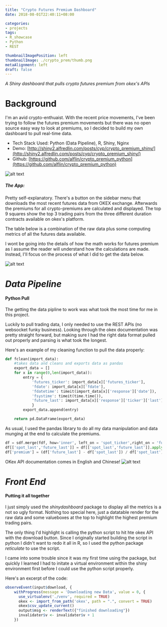 ```yaml
---
title: "Crypto Futures Premium Dashboard"
date: 2018-08-01T22:40:11+08:00

categories:
- projects
tags:
- R_showcase
- Python
- REST

thumbnailImagePosition: left
thumbnailImage: ./crypto_prem/thumb.png
metaAlignment: left
draft: false
---
```


*A Shiny dashboard that pulls crypto futures premium from okex's APIs*

<!--more-->

# Background
I'm an avid crypto-enthuaist. With the recent price movements, I've been trying to follow the futures premium movements but there was no open source easy way to look at premiums, so I decided to build my own dashboard to pull real-time data.

- Tech Stack Used: Python (Data Pipeline), R, Shiny, Nginx
- Demo: [http://shiny2.alfredlin.com/posts/cyp/crypto_premium_shiny/](http://shiny2.alfredlin.com/posts/cyp/crypto_premium_shiny/)
- Github: [https://github.com/alflin/crypto_premium_python](https://github.com/alflin/crypto_premium_python)

![alt text](/crypto_prem/main_dash.png "app")

##### The App: 

Pretty self-explanatory. There's a button on the sidebar menu that downloads the most recent futures data from OKEX exchange. Afterwards the premiums for all crypto-premiums are calculated and displayed. The top 9 squares show the top 3 trading pairs from the three different duration contracts available on okex's platform.

The table below is a combination of the raw data plus some computing metrics of all the futures data available.

I wont be going into the details of how the math works for futures premium as I assume the reader will understand how the calculations are made. Instead, I'll focus on the process of what I did to get the data below.

![alt text](/crypto_prem/table.png "app")

# *Data Pipeline*

#### Python Pull

The getting the data pipline to work was what took the most time for me in this project.

Luckily to pull trading data, I only needed to use the REST APIs (no websocket funky business). Looking through the okex documentation was pretty straight forward, but making sure I had the right data format pulled out properly and parsing is what took the longest.

Here's an example of my cleaning function to pull the data properly:

```python
def fclean(import_data):
	#takes data and cleans and exports data as pandas
	export_data = []
	for x in range(0,len(import_data)):
		entry = {
			'futures_ticker': import_data[x]['futures_ticker'],
			'fdate': import_data[x]['fdate'],
			'fdatetime': timeit(import_data[x]['response']['date']),
			'fsystime': timeit(time.time()),
			'future_last': import_data[x]['response']['ticker']['last']
			}
		export_data.append(entry)

	return pd.DataFrame(export_data)
```

As usual, I used the pandas library to do all my data manipulation and data munging at the end to calculate the premiums.

```python
df = sdf.merge(fdf, how='inner', left_on = 'spot_ticker',right_on = 'futures_ticker')
df[['spot_last','future_last']] = df[['spot_last','future_last']].apply(pd.to_numeric)	
df['premium'] = (df['future_last'] - df['spot_last']) / df['spot_last']
```

OKex API documentation comes in English and Chinese!
![alt text](/crypto_prem/api.png "app")


# *Front End*

#### Putting it all together

I just simply used the *shinydashboard* package to display all the metrics is a not so ugly format. Nothing too special here, just a datatable render for the raw data and some valueboxes at the top to highlight the highest premium trading pairs.

The only thing I'd highlight is calling the python script to hit hte okex API with the download button. Since I originally started building the script in python I didn't want to redo it all in R, so I used the python package *reticulate* to use the script.

I came into some trouble since it was my first time using the package, but quickly I learned I had to initate a virtual environment within the shiny environment first before I could use the python script properly.

Here's an excerpt of the code:

```R
observeEvent(input$download, {
    withProgress(message = 'Downloading new Data', value = 0, {      
      use_virtualenv('./venv', required = TRUE)     
      okex <- import_from_path('okex', path = ".", convert = TRUE)
      okex$csv_update_current()      
      output$msg <- renderText({"finished downloading"})      
      invalidater$v <- invalidater$v + 1      
    })
```
